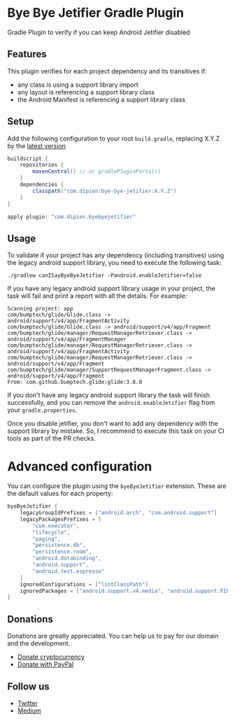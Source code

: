 # Bye Bye Jetifier Gradle Plugin
Gradle Plugin to verify if you can keep Android Jetifier disabled

## Features
This plugin verifies for each project dependency and its transitives if:
* any class is using a support library import
* any layout is referencing a support library class
* the Android Manifest is referencing a support library class

## Setup

Add the following configuration to your root `build.gradle`, replacing X.Y.Z by the [latest version](https://github.com/dipien/bye-bye-jetifier/releases/latest)

```groovy
buildscript {
    repositories {
        mavenCentral() // or gradlePluginPortal()
    }
    dependencies {
        classpath("com.dipien:bye-bye-jetifier:X.Y.Z")
    }
}

apply plugin: "com.dipien.byebyejetifier"
```

## Usage

To validate if your project has any dependency (including transitives) using the legacy android support library, you need to execute the following task:

    ./gradlew canISayByeByeJetifier -Pandroid.enableJetifier=false

If you have any legacy android support library usage in your project, the task will fail and print a report with all the details. For example:

```
Scanning project: app
com/bumptech/glide/Glide.class -> android/support/v4/app/FragmentActivity
com/bumptech/glide/Glide.class -> android/support/v4/app/Fragment
com/bumptech/glide/manager/RequestManagerRetriever.class -> android/support/v4/app/FragmentManager
com/bumptech/glide/manager/RequestManagerRetriever.class -> android/support/v4/app/FragmentActivity
com/bumptech/glide/manager/RequestManagerRetriever.class -> android/support/v4/app/Fragment
com/bumptech/glide/manager/SupportRequestManagerFragment.class -> android/support/v4/app/Fragment
From: com.github.bumptech.glide:glide:3.8.0
```

If you don't have any legacy android support library the task will finish successfully, and you can remove the `android.enableJetifier` flag from your `gradle.properties`.

Once you disable jetifier, you don't want to add any dependency with the support library by mistake. So, I recommend to execute this task on your CI tools as part of the PR checks.

# Advanced configuration
You can configure the plugin using the `byeByeJetifier` extension. These are the default values for each property:

```groovy
byeByeJetifier {
    legacyGroupIdPrefixes = ["android.arch", "com.android.support"]
    legacyPackagesPrefixes = [
        "com.executor",
        "lifecycle",
        "paging",
        "persistence.db",
        "persistence.room",
        "android.databinding",
        "android.support",
        "android.test.espresso"
    ]
    ignoredConfigurations = ["lintClassPath"]
    ignoredPackages = ["android.support.v4.media", "android.support.FILE_PROVIDER_PATHS"]
}
```

## Donations

Donations are greatly appreciated. You can help us to pay for our domain and the development.

* [Donate cryptocurrency](http://donations.dipien.com/)
* [Donate with PayPal](https://www.paypal.com/paypalme/maxirosson)

## Follow us
* [Twitter](https://twitter.com/dipien_)
* [Medium](https://medium.com/dipien)
